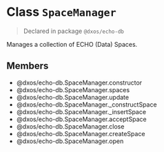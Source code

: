 # Class `SpaceManager`
> Declared in package `@dxos/echo-db`

Manages a collection of ECHO (Data) Spaces.

## Members
- @dxos/echo-db.SpaceManager.constructor
- @dxos/echo-db.SpaceManager.spaces
- @dxos/echo-db.SpaceManager.update
- @dxos/echo-db.SpaceManager._constructSpace
- @dxos/echo-db.SpaceManager._insertSpace
- @dxos/echo-db.SpaceManager.acceptSpace
- @dxos/echo-db.SpaceManager.close
- @dxos/echo-db.SpaceManager.createSpace
- @dxos/echo-db.SpaceManager.open

